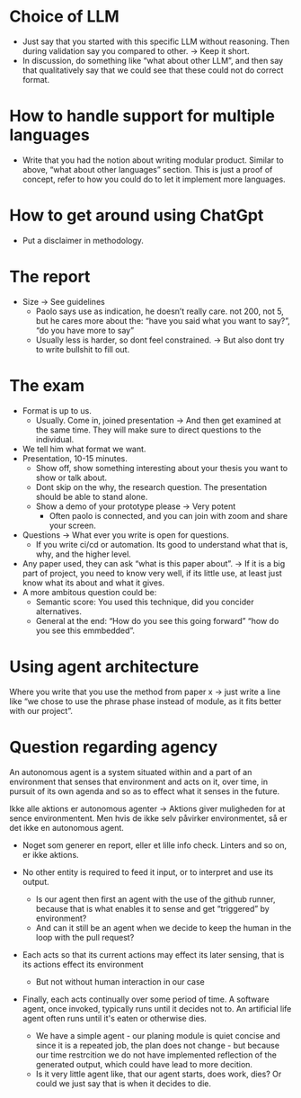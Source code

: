 # Choice of LLM

- Just say that you started with this specific LLM without reasoning. Then during validation say you compared to other. → Keep it short.
- In discussion, do something like “what about other LLM”, and then say that qualitatively say that we could see that these could not do correct format.

# How to handle support for multiple languages

- Write that you had the notion about writing modular product. Similar to above, “what about other languages” section. This is just a proof of concept, refer to how you could do to let it implement more languages.

# How to get around using ChatGpt

- Put a disclaimer in methodology.

# The report

- Size → See guidelines
    - Paolo says use as indication, he doesn’t really care. not 200, not 5, but he cares more about the: “have you said what you want to say?”, “do you have more to say”
    - Usually less is harder, so dont feel constrained. → But also dont try to write bullshit to fill out.

# The exam

- Format is up to us.
    - Usually. Come in, joined presentation → And then get examined at the same time. They will make sure to direct questions to the individual.
- We tell him what format we want.
- Presentation, 10-15 minutes.
    - Show off, show something interesting about your thesis you want to show or talk about.
    - Dont skip on the why, the research question. The presentation should be able to stand alone.
    - Show a demo of your prototype please → Very potent
        - Often paolo is connected, and you can join with zoom and share your screen.
- Questions → What ever you write is open for questions.
    - If you write ci/cd or automation. Its good to understand what that is, why, and the higher level.
- Any paper used, they can ask “what is this paper about”. → If it is a big part of project, you need to know very well, if its little use, at least just know what its about and what it gives.
- A more ambitous question could be:
    - Semantic score: You used this technique, did you concider alternatives.
    - General at the end: “How do you see this going forward” “how do you see this emmbedded”.

# Using agent architecture

Where you write that you use the method from paper x → just write a line like “we chose to use the phrase phase instead of module, as it fits better with our project”. 

# Question regarding agency

An autonomous agent is a system situated within and a part of an environment that senses that
environment and acts on it, over time, in pursuit of its own agenda and so as to effect what it
senses in the future.

Ikke alle aktions er autonomous agenter → Aktions giver muligheden for at sence environmentent. Men hvis de ikke selv påvirker environmentet, så er det ikke en autonomous agent.

- Noget som generer en report, eller et lille info check. Linters and so on, er ikke aktions.

- No other entity is required to feed it input, or to interpret and use its
output.
    - Is our agent then first an agent with the use of the github runner, because that is what enables it to sense and get “triggered” by environment?
    - And can it still be an agent when we decide to keep the human in the loop with the pull request?
- Each acts so that its current actions may effect its later
sensing, that is its actions effect its environment
    - But not without human interaction in our case
- Finally, each acts continually over some period
of time. A software agent, once invoked, typically runs until it decides not to. An artificial life
agent often runs until it's eaten or otherwise dies.
    - We have a simple agent - our planing module is quiet concise and since it is a repeated job, the plan does not change - but because our time restrcition we do not have implemented reflection of the generated output, which could have lead to more decition.
    - Is it very little agent like, that our agent starts, does work, dies? Or could we just say that is when it decides to die.
